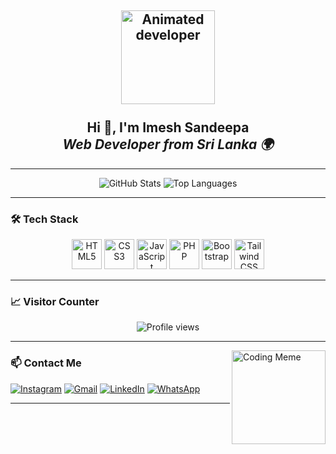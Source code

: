 <h2 align="center">
  <img src="https://raw.githubusercontent.com/7oSkaaa/7oSkaaa/main/Images/about_me.gif" height="150" alt="Animated developer" /><br><br>
  Hi 👋, I'm <strong>Imesh Sandeepa</strong><br />
  <em>Web Developer from Sri Lanka 🌍</em>
</h2>

---

<div align="center">

![GitHub Stats](https://github-readme-stats.vercel.app/api?username=imeshsan2008&show_icons=true&count_private=true&theme=dracula&hide_border=false)
![Top Languages](https://github-readme-stats.vercel.app/api/top-langs?username=imeshsan2008&layout=compact&langs_count=6&theme=dracula&hide_border=false)

</div>

---

### 🛠️ Tech Stack

<div align="center">
  <img src="https://cdn.jsdelivr.net/gh/devicons/devicon/icons/html5/html5-original.svg" height="48" alt="HTML5" />
  <img src="https://cdn.jsdelivr.net/gh/devicons/devicon/icons/css3/css3-original.svg" height="48" alt="CSS3" />
  <img src="https://cdn.jsdelivr.net/gh/devicons/devicon/icons/javascript/javascript-original.svg" height="48" alt="JavaScript" />
  <img src="https://skillicons.dev/icons?i=php" height="48" alt="PHP" />
  <img src="https://cdn.jsdelivr.net/gh/devicons/devicon/icons/bootstrap/bootstrap-original.svg" height="48" alt="Bootstrap" />
  <img src="https://skillicons.dev/icons?i=tailwind" height="48" alt="Tailwind CSS" />
</div>

---

### 📈 Visitor Counter

<div align="center">
  <img src="https://profile-counter.glitch.me/imeshsan2008/count.svg" alt="Profile views" />
</div>

---

<img align="right" src="https://i.imgflip.com/65efzo.gif" height="150" alt="Coding Meme" />

### 📫 Contact Me

<div align="left">

[![Instagram](https://img.shields.io/badge/Instagram-E4405F?style=for-the-badge&logo=instagram&logoColor=white)](https://www.instagram.com/imeshsan2008/)
[![Gmail](https://img.shields.io/badge/Gmail-D14836?style=for-the-badge&logo=gmail&logoColor=white)](mailto:imeshbota0@gmail.com)
[![LinkedIn](https://img.shields.io/badge/LinkedIn-0077B5?style=for-the-badge&logo=linkedin&logoColor=white)](https://www.linkedin.com/in/imeshsan2008/)
[![WhatsApp](https://img.shields.io/badge/WhatsApp-25D366?style=for-the-badge&logo=whatsapp&logoColor=white)](https://wa.me/94768902513?text=Hello%20from%20GitHub!)

</div>

---

<br clear="both" />
